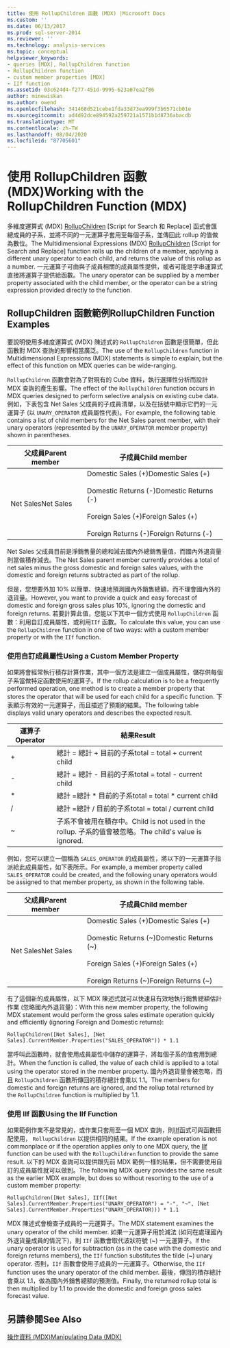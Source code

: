 ```yaml
---
title: 使用 RollupChildren 函數 (MDX) |Microsoft Docs
ms.custom: ''
ms.date: 06/13/2017
ms.prod: sql-server-2014
ms.reviewer: ''
ms.technology: analysis-services
ms.topic: conceptual
helpviewer_keywords:
- queries [MDX], RollupChildren function
- RollupChildren function
- custom member properties [MDX]
- IIf function
ms.assetid: 03c624d4-f277-451d-9995-623a07ea2f86
author: minewiskan
ms.author: owend
ms.openlocfilehash: 341468d521cebe1fda33d73ea999f3b6571cb01e
ms.sourcegitcommit: ad4d92dce894592a259721a1571b1d8736abacdb
ms.translationtype: MT
ms.contentlocale: zh-TW
ms.lasthandoff: 08/04/2020
ms.locfileid: "87705601"
---
```

# <a name="working-with-the-rollupchildren-function-mdx"></a><span data-ttu-id="a1001-102">使用 RollupChildren 函數 (MDX)</span><span class="sxs-lookup"><span data-stu-id="a1001-102">Working with the RollupChildren Function (MDX)</span></span>
  <span data-ttu-id="a1001-103">多維度運算式 (MDX) [RollupChildren](/sql/mdx/rollupchildren-mdx) [Script for Search 和 Replace] 函式會匯總成員的子系，並將不同的一元運算子套用至每個子系，並傳回此 rollup 的值做為數位。</span><span class="sxs-lookup"><span data-stu-id="a1001-103">The Multidimensional Expressions (MDX) [RollupChildren](/sql/mdx/rollupchildren-mdx) [Script for Search and Replace] function rolls up the children of a member, applying a different unary operator to each child, and returns the value of this rollup as a number.</span></span> <span data-ttu-id="a1001-104">一元運算子可由與子成員相關的成員屬性提供，或者可能是字串運算式直接將運算子提供給函數。</span><span class="sxs-lookup"><span data-stu-id="a1001-104">The unary operator can be supplied by a member property associated with the child member, or the operator can be a string expression provided directly to the function.</span></span>  
  
## <a name="rollupchildren-function-examples"></a><span data-ttu-id="a1001-105">RollupChildren 函數範例</span><span class="sxs-lookup"><span data-stu-id="a1001-105">RollupChildren Function Examples</span></span>  
 <span data-ttu-id="a1001-106">要說明使用多維度運算式 (MDX) 陳述式的 `RollupChildren` 函數是很簡單，但此函數對 MDX 查詢的影響相當廣泛。</span><span class="sxs-lookup"><span data-stu-id="a1001-106">The use of the `RollupChildren` function in Multidimensional Expressions (MDX) statements is simple to explain, but the effect of this function on MDX queries can be wide-ranging.</span></span>  
  
 <span data-ttu-id="a1001-107">`RollupChildren` 函數會對為了對現有的 Cube 資料，執行選擇性分析而設計 MDX 查詢的產生影響。</span><span class="sxs-lookup"><span data-stu-id="a1001-107">The effect of the `RollupChildren` function occurs in MDX queries designed to perform selective analysis on existing cube data.</span></span> <span data-ttu-id="a1001-108">例如，下表包含 Net Sales 父成員的子成員清單，以及在括號中顯示它們的一元運算子 (以 `UNARY_OPERATOR` 成員屬性代表)。</span><span class="sxs-lookup"><span data-stu-id="a1001-108">For example, the following table contains a list of child members for the Net Sales parent member, with their unary operators (represented by the `UNARY_OPERATOR` member property) shown in parentheses.</span></span>  
  
|<span data-ttu-id="a1001-109">父成員</span><span class="sxs-lookup"><span data-stu-id="a1001-109">Parent member</span></span>|<span data-ttu-id="a1001-110">子成員</span><span class="sxs-lookup"><span data-stu-id="a1001-110">Child member</span></span>|  
|-------------------|------------------|  
|<span data-ttu-id="a1001-111">Net Sales</span><span class="sxs-lookup"><span data-stu-id="a1001-111">Net Sales</span></span>|<span data-ttu-id="a1001-112">Domestic Sales (+)</span><span class="sxs-lookup"><span data-stu-id="a1001-112">Domestic Sales (+)</span></span><br /><br /> <span data-ttu-id="a1001-113">Domestic Returns (-)</span><span class="sxs-lookup"><span data-stu-id="a1001-113">Domestic Returns (-)</span></span><br /><br /> <span data-ttu-id="a1001-114">Foreign Sales (+)</span><span class="sxs-lookup"><span data-stu-id="a1001-114">Foreign Sales (+)</span></span><br /><br /> <span data-ttu-id="a1001-115">Foreign Returns (-)</span><span class="sxs-lookup"><span data-stu-id="a1001-115">Foreign Returns (-)</span></span>|  
  
 <span data-ttu-id="a1001-116">Net Sales 父成員目前是淨銷售量的總和減去國內外總銷售量值，而國內外退貨量則當做積存減去。</span><span class="sxs-lookup"><span data-stu-id="a1001-116">The Net Sales parent member currently provides a total of net sales minus the gross domestic and foreign sales values, with the domestic and foreign returns subtracted as part of the rollup.</span></span>  
  
 <span data-ttu-id="a1001-117">但是，您想要外加 10% 以簡單、快速地預測國內外銷售總額，而不理會國內外的退貨量。</span><span class="sxs-lookup"><span data-stu-id="a1001-117">However, you want to provide a quick and easy forecast of domestic and foreign gross sales plus 10%, ignoring the domestic and foreign returns.</span></span> <span data-ttu-id="a1001-118">若要計算此值，您能以下其中一個方式使用 `RollupChildren` 函數：利用自訂成員屬性，或利用`IIf` 函數。</span><span class="sxs-lookup"><span data-stu-id="a1001-118">To calculate this value, you can use the `RollupChildren` function in one of two ways: with a custom member property or with the `IIf` function.</span></span>  
  
### <a name="using-a-custom-member-property"></a><span data-ttu-id="a1001-119">使用自訂成員屬性</span><span class="sxs-lookup"><span data-stu-id="a1001-119">Using a Custom Member Property</span></span>  
 <span data-ttu-id="a1001-120">如果將會經常執行積存計算作業，其中一個方法是建立一個成員屬性，儲存供每個子系當做特定函數使用的運算子。</span><span class="sxs-lookup"><span data-stu-id="a1001-120">If the rollup calculation is to be a frequently performed operation, one method is to create a member property that stores the operator that will be used for each child for a specific function.</span></span> <span data-ttu-id="a1001-121">下表顯示有效的一元運算子，而且描述了預期的結果。</span><span class="sxs-lookup"><span data-stu-id="a1001-121">The following table displays valid unary operators and describes the expected result.</span></span>  
  
|<span data-ttu-id="a1001-122">運算子</span><span class="sxs-lookup"><span data-stu-id="a1001-122">Operator</span></span>|<span data-ttu-id="a1001-123">結果</span><span class="sxs-lookup"><span data-stu-id="a1001-123">Result</span></span>|  
|--------------|------------|  
|+|<span data-ttu-id="a1001-124">總計 = 總計 + 目前的子系</span><span class="sxs-lookup"><span data-stu-id="a1001-124">total = total + current child</span></span>|  
|-|<span data-ttu-id="a1001-125">總計 = 總計 - 目前的子系</span><span class="sxs-lookup"><span data-stu-id="a1001-125">total = total - current child</span></span>|  
|*|<span data-ttu-id="a1001-126">總計 =總計 \* 目前的子系</span><span class="sxs-lookup"><span data-stu-id="a1001-126">total = total \* current child</span></span>|  
|/|<span data-ttu-id="a1001-127">總計 =總計 / 目前的子系</span><span class="sxs-lookup"><span data-stu-id="a1001-127">total = total / current child</span></span>|  
|~|<span data-ttu-id="a1001-128">子系不會被用在積存中。</span><span class="sxs-lookup"><span data-stu-id="a1001-128">Child is not used in the rollup.</span></span> <span data-ttu-id="a1001-129">子系的值會被忽略。</span><span class="sxs-lookup"><span data-stu-id="a1001-129">The child's value is ignored.</span></span>|  
  
 <span data-ttu-id="a1001-130">例如，您可以建立一個稱為 `SALES_OPERATOR` 的成員屬性，將以下的一元運算子指派給此成員屬性，如下表所示。</span><span class="sxs-lookup"><span data-stu-id="a1001-130">For example, a member property called `SALES_OPERATOR` could be created, and the following unary operators would be assigned to that member property, as shown in the following table.</span></span>  
  
|<span data-ttu-id="a1001-131">父成員</span><span class="sxs-lookup"><span data-stu-id="a1001-131">Parent member</span></span>|<span data-ttu-id="a1001-132">子成員</span><span class="sxs-lookup"><span data-stu-id="a1001-132">Child member</span></span>|  
|-------------------|------------------|  
|<span data-ttu-id="a1001-133">Net Sales</span><span class="sxs-lookup"><span data-stu-id="a1001-133">Net Sales</span></span>|<span data-ttu-id="a1001-134">Domestic Sales (+)</span><span class="sxs-lookup"><span data-stu-id="a1001-134">Domestic Sales (+)</span></span><br /><br /> <span data-ttu-id="a1001-135">Domestic Returns (~)</span><span class="sxs-lookup"><span data-stu-id="a1001-135">Domestic Returns (~)</span></span><br /><br /> <span data-ttu-id="a1001-136">Foreign Sales (+)</span><span class="sxs-lookup"><span data-stu-id="a1001-136">Foreign Sales (+)</span></span><br /><br /> <span data-ttu-id="a1001-137">Foreign Returns (~)</span><span class="sxs-lookup"><span data-stu-id="a1001-137">Foreign Returns (~)</span></span>|  
  
 <span data-ttu-id="a1001-138">有了這個新的成員屬性，以下 MDX 陳述式就可以快速且有效地執行銷售總額估計作業 (忽略國內外退貨量)：</span><span class="sxs-lookup"><span data-stu-id="a1001-138">With this new member property, the following MDX statement would perform the gross sales estimate operation quickly and efficiently (ignoring Foreign and Domestic returns):</span></span>  
  
```  
RollupChildren([Net Sales], [Net Sales].CurrentMember.Properties("SALES_OPERATOR")) * 1.1  
```  
  
 <span data-ttu-id="a1001-139">當呼叫此函數時，就會使用成員屬性中儲存的運算子，將每個子系的值套用到總計。</span><span class="sxs-lookup"><span data-stu-id="a1001-139">When the function is called, the value of each child is applied to a total using the operator stored in the member property.</span></span> <span data-ttu-id="a1001-140">國內外退貨量會被忽略，而且 `RollupChildren` 函數所傳回的積存總計會乘以 1.1。</span><span class="sxs-lookup"><span data-stu-id="a1001-140">The members for domestic and foreign returns are ignored, and the rollup total returned by the `RollupChildren` function is multiplied by 1.1.</span></span>  
  
### <a name="using-the-iif-function"></a><span data-ttu-id="a1001-141">使用 IIf 函數</span><span class="sxs-lookup"><span data-stu-id="a1001-141">Using the IIf Function</span></span>  
 <span data-ttu-id="a1001-142">如果範例作業不是常見的，或作業只套用至一個 MDX 查詢，則[IIf](/sql/mdx/iif-mdx)函式可與函數搭配使用， `RollupChildren` 以提供相同的結果。</span><span class="sxs-lookup"><span data-stu-id="a1001-142">If the example operation is not commonplace or if the operation applies only to one MDX query, the [IIf](/sql/mdx/iif-mdx) function can be used with the `RollupChildren` function to provide the same result.</span></span> <span data-ttu-id="a1001-143">以下的 MDX 查詢可以提供跟先前 MDX 範例一樣的結果，但不需要使用自訂的成員屬性就可以做到。</span><span class="sxs-lookup"><span data-stu-id="a1001-143">The following MDX query provides the same result as the earlier MDX example, but does so without resorting to the use of a custom member property:</span></span>  
  
```  
RollupChildren([Net Sales], IIf([Net Sales].CurrentMember.Properties("UNARY_OPERATOR") = "-", "~", [Net Sales].CurrentMember.Properties("UNARY_OPERATOR))) * 1.1  
```  
  
 <span data-ttu-id="a1001-144">MDX 陳述式會檢查子成員的一元運算子。</span><span class="sxs-lookup"><span data-stu-id="a1001-144">The MDX statement examines the unary operator of the child member.</span></span> <span data-ttu-id="a1001-145">如果一元運算子用於減法 (如同在處理國內外退貨量成員的情況下)，則 `IIf` 函數會取代波狀符號 (~) 一元運算子。</span><span class="sxs-lookup"><span data-stu-id="a1001-145">If the unary operator is used for subtraction (as in the case with the domestic and foreign returns members), the `IIf` function substitutes the tilde (~) unary operator.</span></span> <span data-ttu-id="a1001-146">否則，`IIf` 函數會使用子成員的一元運算子。</span><span class="sxs-lookup"><span data-stu-id="a1001-146">Otherwise, the `IIf` function uses the unary operator of the child member.</span></span> <span data-ttu-id="a1001-147">最後，傳回的積存總計會乘以 1.1，做為國內外銷售總額的預測值。</span><span class="sxs-lookup"><span data-stu-id="a1001-147">Finally, the returned rollup total is then multiplied by 1.1 to provide the domestic and foreign gross sales forecast value.</span></span>  
  
## <a name="see-also"></a><span data-ttu-id="a1001-148">另請參閱</span><span class="sxs-lookup"><span data-stu-id="a1001-148">See Also</span></span>  
 [<span data-ttu-id="a1001-149">操作資料 &#40;MDX&#41;</span><span class="sxs-lookup"><span data-stu-id="a1001-149">Manipulating Data &#40;MDX&#41;</span></span>](mdx-data-manipulation-manipulating-data.md)  
  
  
